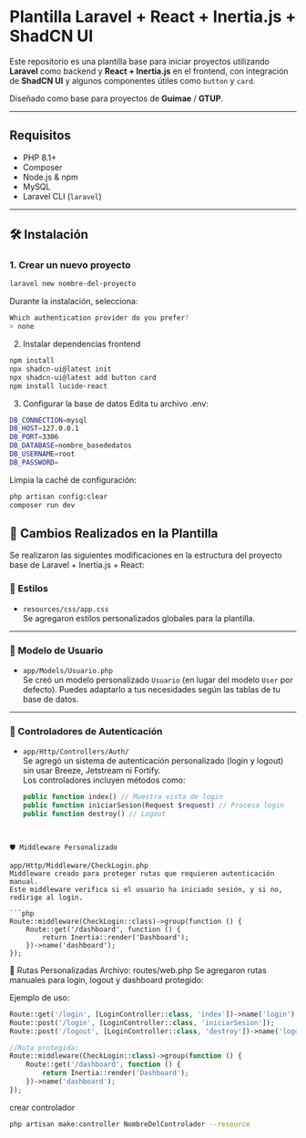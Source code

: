 # Plantilla Laravel + React + Inertia.js + ShadCN UI

Este repositorio es una plantilla base para iniciar proyectos utilizando **Laravel** como backend y **React + Inertia.js** en el frontend, con integración de **ShadCN UI** y algunos componentes útiles como `button` y `card`. 

Diseñado como base para proyectos de **Guimae** / **GTUP**.

---

## Requisitos

- PHP 8.1+
- Composer
- Node.js & npm
- MySQL
- Laravel CLI (`laravel`)

---

## 🛠️ Instalación

### 1. Crear un nuevo proyecto

```bash
laravel new nombre-del-proyecto
```

Durante la instalación, selecciona:
```bash
Which authentication provider do you prefer?
> none
```

2. Instalar dependencias frontend
```bash
npm install
npx shadcn-ui@latest init
npx shadcn-ui@latest add button card
npm install lucide-react
```

3. Configurar la base de datos
Edita tu archivo .env:
```bash
DB_CONNECTION=mysql
DB_HOST=127.0.0.1
DB_PORT=3306
DB_DATABASE=nombre_basededatos
DB_USERNAME=root
DB_PASSWORD=
```

Limpia la caché de configuración:
```bash
php artisan config:clear
composer run dev
```




## 📁 Cambios Realizados en la Plantilla

Se realizaron las siguientes modificaciones en la estructura del proyecto base de Laravel + Inertia.js + React:

### 📄 Estilos

- `resources/css/app.css`  
  Se agregaron estilos personalizados globales para la plantilla.

---

### 👤 Modelo de Usuario

- `app/Models/Usuario.php`  
  Se creó un modelo personalizado `Usuario` (en lugar del modelo `User` por defecto). Puedes adaptarlo a tus necesidades según las tablas de tu base de datos.

---

### 🔐 Controladores de Autenticación

- `app/Http/Controllers/Auth/`  
  Se agregó un sistema de autenticación personalizado (login y logout) sin usar Breeze, Jetstream ni Fortify.  
  Los controladores incluyen métodos como:
  
  ```php
  public function index() // Muestra vista de login
  public function iniciarSesion(Request $request) // Procesa login
  public function destroy() // Logout
```


🛡️ Middleware Personalizado

app/Http/Middleware/CheckLogin.php
Middleware creado para proteger rutas que requieren autenticación manual.
Este middleware verifica si el usuario ha iniciado sesión, y si no, redirige al login.

```php
Route::middleware(CheckLogin::class)->group(function () {
    Route::get('/dashboard', function () {
        return Inertia::render('Dashboard');
    })->name('dashboard');
});
```

🧭 Rutas Personalizadas
Archivo: routes/web.php
Se agregaron rutas manuales para login, logout y dashboard protegido:

Ejemplo de uso:
```php
Route::get('/login', [LoginController::class, 'index'])->name('login');
Route::post('/login', [LoginController::class, 'iniciarSesion']);
Route::post('/logout', [LoginController::class, 'destroy'])->name('logout');

//Ruta protegida:
Route::middleware(CheckLogin::class)->group(function () {
    Route::get('/dashboard', function () {
        return Inertia::render('Dashboard');
    })->name('dashboard');
});
```


crear controlador
```bash
php artisan make:controller NombreDelControlador --resource
```

